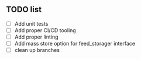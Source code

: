 TODO list
---
- [ ] Add unit tests
- [ ] Add proper CI/CD tooling
- [ ] Add proper linting
- [ ] Add mass store option for feed_storager interface
- [ ] clean up branches
